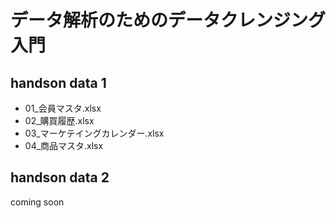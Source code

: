 # データ解析のためのデータクレンジング入門

## handson data 1

- 01_会員マスタ.xlsx
- 02_購買履歴.xlsx
- 03_マーケテイングカレンダー.xlsx
- 04_商品マスタ.xlsx

## handson data 2

coming soon